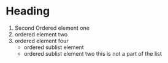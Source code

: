 # Heading

1. Second Ordered element one
2. ordered element two
3. ordered element four
    - ordered sublist element
    - ordered sublist element two
this is not a part of the list 
  
